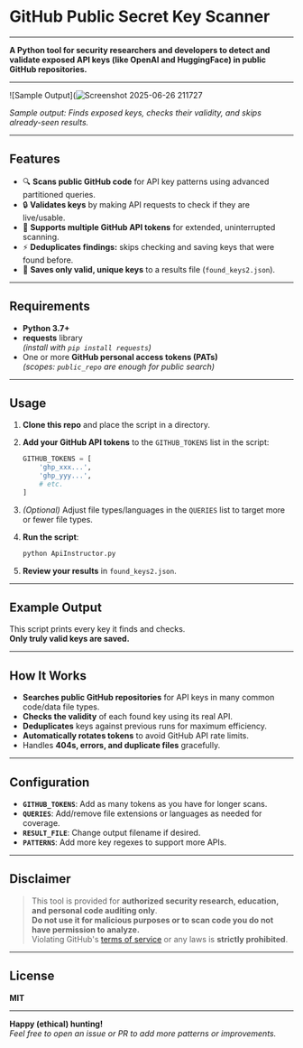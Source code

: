 # **GitHub Public Secret Key Scanner**

---

**A Python tool for security researchers and developers to detect and validate exposed API keys (like OpenAI and HuggingFace) in public GitHub repositories.**

---

![Sample Output](![Screenshot 2025-06-26 211727](https://github.com/user-attachments/assets/20480093-1ab0-4723-a87f-2e20f81bed50)


*Sample output: Finds exposed keys, checks their validity, and skips already-seen results.*

---

## **Features**

- 🔍 **Scans public GitHub code** for API key patterns using advanced partitioned queries.
- 🔒 **Validates keys** by making API requests to check if they are live/usable.
- 🔁 **Supports multiple GitHub API tokens** for extended, uninterrupted scanning.
- ⚡ **Deduplicates findings:** skips checking and saving keys that were found before.
- 📂 **Saves only valid, unique keys** to a results file (`found_keys2.json`).

---

## **Requirements**

- **Python 3.7+**
- **requests** library  
  *(install with `pip install requests`)*
- One or more **GitHub personal access tokens (PATs)**  
  *(scopes: `public_repo` are enough for public search)*

---

## **Usage**

1. **Clone this repo** and place the script in a directory.

2. **Add your GitHub API tokens** to the `GITHUB_TOKENS` list in the script:
    ```python
    GITHUB_TOKENS = [
        'ghp_xxx...',
        'ghp_yyy...',
        # etc.
    ]
    ```

3. *(Optional)* Adjust file types/languages in the `QUERIES` list to target more or fewer file types.

4. **Run the script**:
    ```bash
    python ApiInstructor.py
    ```

5. **Review your results** in `found_keys2.json`.

---

## **Example Output**

This script prints every key it finds and checks.  
**Only truly valid keys are saved.**


---

## **How It Works**

- **Searches public GitHub repositories** for API keys in many common code/data file types.
- **Checks the validity** of each found key using its real API.
- **Deduplicates** keys against previous runs for maximum efficiency.
- **Automatically rotates tokens** to avoid GitHub API rate limits.
- Handles **404s, errors, and duplicate files** gracefully.

---

## **Configuration**

- **`GITHUB_TOKENS`**: Add as many tokens as you have for longer scans.
- **`QUERIES`**: Add/remove file extensions or languages as needed for coverage.
- **`RESULT_FILE`**: Change output filename if desired.
- **`PATTERNS`**: Add more key regexes to support more APIs.

---

## **Disclaimer**

> This tool is provided for **authorized security research, education, and personal code auditing only**.  
> **Do not use it for malicious purposes or to scan code you do not have permission to analyze.**  
> Violating GitHub's [terms of service](https://docs.github.com/en/site-policy/github-terms/github-terms-of-service) or any laws is **strictly prohibited**.

---

## **License**

**MIT**

---

**Happy (ethical) hunting!**  
*Feel free to open an issue or PR to add more patterns or improvements.*
